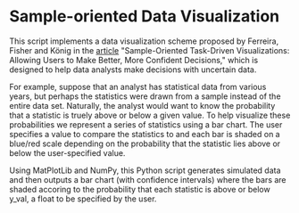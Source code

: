 # Sample-oriented Data Visualization
This script implements a data visualization scheme proposed by Ferreira, Fisher
and König in the [article](https://dl.acm.org/doi/10.1145/2556288.2557131) 
"Sample-Oriented Task-Driven Visualizations: Allowing
Users to Make Better, More Confident Decisions," which is designed to help data
analysts make decisions with uncertain data.

For example, suppose that an analyst has statistical data from various years, but
perhaps the statistics were drawn from a sample instead of the entire data set.
Naturally, the analyst would want to know the probability that a  statistic
is truely above or below a given value. To help visualize these probabilities we
represent a series of statistics using a bar chart. The user specifies a value to
compare the statistics to and each bar is shaded on a blue/red scale
depending on the probability that the statistic lies above or below the
user-specified value.

Using MatPlotLib and NumPy, this Python script generates simulated data and then outputs a bar
chart (with confidence intervals) where the bars are shaded accoring to the probability that each statistic
is above or below y_val, a float to be specified by the user.
